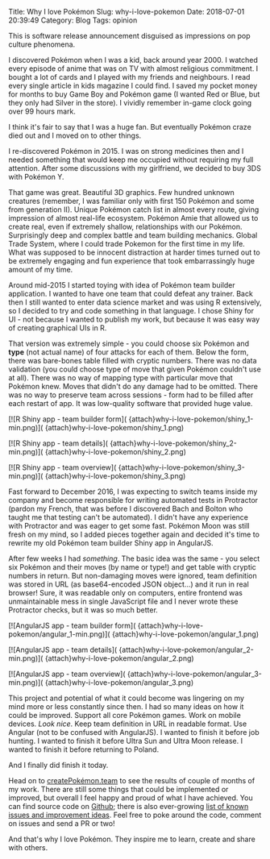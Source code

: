 Title: Why I love Pokémon
Slug: why-i-love-pokemon
Date: 2018-07-01 20:39:49
Category: Blog
Tags: opinion

This is software release announcement disguised as impressions on pop culture phenomena.

<!-- more -->

I discovered Pokémon when I was a kid, back around year 2000. I watched every episode of anime that was on TV with almost religious commitment. I bought a lot of cards and I played with my friends and neighbours. I read every single article in kids magazine I could find. I saved my pocket money for months to buy Game Boy and Pokémon game (I wanted Red or Blue, but they only had Silver in the store). I vividly remember in-game clock going over 99 hours mark.

I think it's fair to say that I was a huge fan. But eventually Pokémon craze died out and I moved on to other things.

I re-discovered Pokémon in 2015. I was on strong medicines then and I needed something that would keep me occupied without requiring my full attention. After some discussions with my girlfriend, we decided to buy 3DS with Pokémon Y. 

That game was great. Beautiful 3D graphics. Few hundred unknown creatures (remember, I was familiar only with first 150 Pokémon and some from generation II). Unique Pokémon catch list in almost every route, giving impression of almost real-life ecosystem. Pokémon Amie that allowed us to create real, even if extremely shallow, relationships with our Pokémon. Surprisingly deep and complex battle and team building mechanics. Global Trade System, where I could trade Pokemon for the first time in my life. What was supposed to be innocent distraction at harder times turned out to be extremely engaging and fun experience that took embarrassingly huge amount of my time.

Around mid-2015 I started toying with idea of Pokémon team builder application. I wanted to have one team that could defeat any trainer. Back then I still wanted to enter data science market and was using R extensively, so I decided to try and code something in that language. I chose Shiny for UI - not because I wanted to publish my work, but because it was easy way of creating graphical UIs in R.

That version was extremely simple - you could choose six Pokémon and **type** (not actual name) of four attacks for each of them. Below the form, there was bare-bones table filled with cryptic numbers. There was no data validation (you could choose type of move that given Pokémon couldn't use at all). There was no way of mapping type with particular move that Pokémon knew. Moves that didn't do any damage had to be omitted. There was no way to preserve team across sessions - form had to be filled after each restart of app. It was low-quality software that provided huge value.

<div markdown="1" class="row">
<div class="col-md-4">
<p>
[![R Shiny app - team builder form](
{attach}why-i-love-pokemon/shiny_1-min.png)](
{attach}why-i-love-pokemon/shiny_1.png)
</p>
</div>
<div class="col-md-4">
<p>
[![R Shiny app - team details](
{attach}why-i-love-pokemon/shiny_2-min.png)](
{attach}why-i-love-pokemon/shiny_2.png)
</p>
</div>
<div class="col-md-4">
<p>
[![R Shiny app - team overview](
{attach}why-i-love-pokemon/shiny_3-min.png)](
{attach}why-i-love-pokemon/shiny_3.png)
</p>
</div>
</div>

Fast forward to December 2016, I was expecting to switch teams inside my company and become responsible for writing automated tests in Protractor (pardon my French, that was before I discovered Bach and Bolton who taught me that testing can't be automated). I didn't have any experience with Protractor and was eager to get some fast. Pokémon Moon was still fresh on my mind, so I added pieces together again and decided it's time to rewrite my old Pokémon team builder Shiny app in AngularJS.

After few weeks I had *something*. The basic idea was the same - you select six Pokémon and their moves (by name or type!) and get table with cryptic numbers in return. But non-damaging moves were ignored, team definition was stored in URL (as base64-encoded JSON object...) and it run in real browser! Sure, it was readable only on computers, entire frontend was unmaintainable mess in single JavaScript file and I never wrote these Protractor checks, but it was so much better.

<div markdown="1" class="row">
<div class="col-md-4">
<p>
[![AngularJS app - team builder form](
{attach}why-i-love-pokemon/angular_1-min.png)](
{attach}why-i-love-pokemon/angular_1.png)
</p>
</div>
<div class="col-md-4">
<p>
[![AngularJS app - team details](
{attach}why-i-love-pokemon/angular_2-min.png)](
{attach}why-i-love-pokemon/angular_2.png)
</p>
</div>
<div class="col-md-4">
<p>
[![AngularJS app - team overview](
{attach}why-i-love-pokemon/angular_3-min.png)](
{attach}why-i-love-pokemon/angular_3.png)
</p>
</div>
</div>

This project and potential of what it could become was lingering on my mind more or less constantly since then. I had so many ideas on how it could be improved. Support all core Pokémon games. Work on mobile devices. *Look nice*. Keep team definition in URL in readable format. Use Angular (not to be confused with AngularJS). I wanted to finish it before job hunting. I wanted to finish it before Ultra Sun and Ultra Moon release. I wanted to finish it before returning to Poland.

And I finally did finish it today.

Head on to [createPokémon.team](https://createpokemon.team/) to see the results of couple of months of my work. There are still some things that could be implemented or improved, but overall I feel happy and proud of what I have achieved. You can find source code on [Github](https://github.com/mirzal/create-pokemon-team/); there is also ever-growing [list of known issues and improvement ideas](https://github.com/mirzal/create-pokemon-team/issues). Feel free to poke around the code, comment on issues and send a PR or two!

And that's why I love Pokémon. They inspire me to learn, create and share with others.

